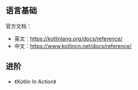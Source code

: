## 语言基础

官方文档：
* 英文：https://kotlinlang.org/docs/reference/
* 中文：https://www.kotlincn.net/docs/reference/

## 进阶

* 《Kotlin In Action》
